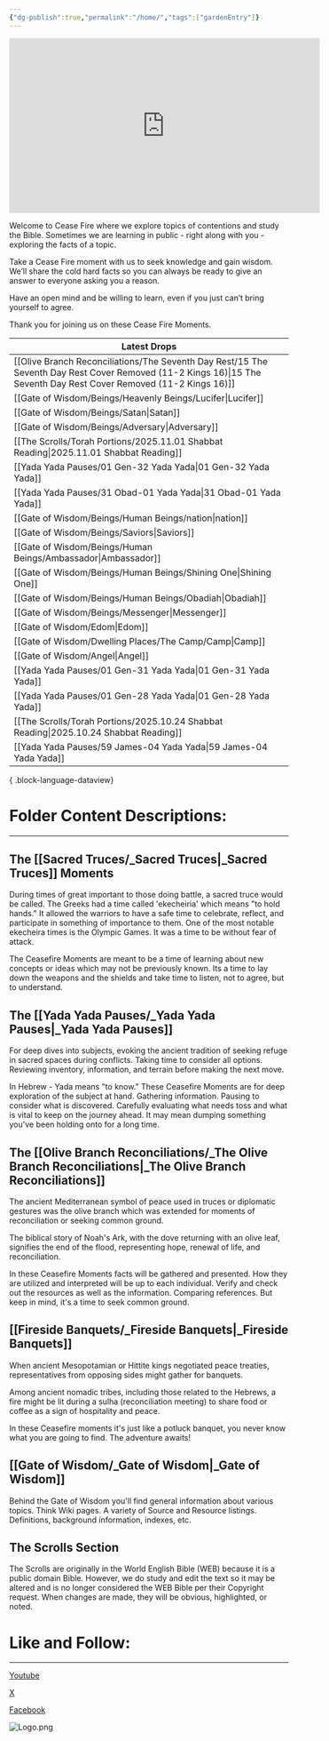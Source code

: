 ```yaml
---
{"dg-publish":true,"permalink":"/home/","tags":["gardenEntry"]}
---
```



<iframe width="560" height="315" src="https://www.youtube.com/embed/RUI3JXzCgw4?si=LqHOztQ6kyQgdX4z" title="YouTube video player" frameborder="0" allow="accelerometer; autoplay; clipboard-write; encrypted-media; gyroscope; picture-in-picture; web-share" referrerpolicy="strict-origin-when-cross-origin" allowfullscreen></iframe>


Welcome to Cease Fire where we explore topics of contentions and study the Bible. Sometimes we are learning in public - right along with you - exploring the facts of a topic. 

Take a Cease Fire moment with us to seek knowledge and gain wisdom. We’ll share the cold hard facts so you can always be ready to give an answer to everyone asking you a reason. 

Have an open mind and be willing to learn, even if you just can’t bring yourself to agree. 

Thank you for joining us on these Cease Fire Moments.

| Latest Drops                                                                                                                                                          |
| --------------------------------------------------------------------------------------------------------------------------------------------------------------------- |
| [[Olive Branch Reconciliations/The Seventh Day Rest/15 The Seventh Day Rest Cover Removed (11-2 Kings 16)\|15 The Seventh Day Rest Cover Removed (11-2 Kings 16)]] |
| [[Gate of Wisdom/Beings/Heavenly Beings/Lucifer\|Lucifer]]                                                                                                         |
| [[Gate of Wisdom/Beings/Satan\|Satan]]                                                                                                                             |
| [[Gate of Wisdom/Beings/Adversary\|Adversary]]                                                                                                                     |
| [[The Scrolls/Torah Portions/2025.11.01 Shabbat Reading\|2025.11.01 Shabbat Reading]]                                                                              |
| [[Yada Yada Pauses/01 Gen-32 Yada Yada\|01 Gen-32 Yada Yada]]                                                                                                      |
| [[Yada Yada Pauses/31 Obad-01 Yada Yada\|31 Obad-01 Yada Yada]]                                                                                                    |
| [[Gate of Wisdom/Beings/Human Beings/nation\|nation]]                                                                                                              |
| [[Gate of Wisdom/Beings/Saviors\|Saviors]]                                                                                                                         |
| [[Gate of Wisdom/Beings/Human Beings/Ambassador\|Ambassador]]                                                                                                      |
| [[Gate of Wisdom/Beings/Human Beings/Shining One\|Shining One]]                                                                                                    |
| [[Gate of Wisdom/Beings/Human Beings/Obadiah\|Obadiah]]                                                                                                            |
| [[Gate of Wisdom/Beings/Messenger\|Messenger]]                                                                                                                     |
| [[Gate of Wisdom/Edom\|Edom]]                                                                                                                                      |
| [[Gate of Wisdom/Dwelling Places/The Camp/Camp\|Camp]]                                                                                                             |
| [[Gate of Wisdom/Angel\|Angel]]                                                                                                                                    |
| [[Yada Yada Pauses/01 Gen-31 Yada Yada\|01 Gen-31 Yada Yada]]                                                                                                      |
| [[Yada Yada Pauses/01 Gen-28 Yada Yada\|01 Gen-28 Yada Yada]]                                                                                                      |
| [[The Scrolls/Torah Portions/2025.10.24 Shabbat Reading\|2025.10.24 Shabbat Reading]]                                                                              |
| [[Yada Yada Pauses/59 James-04 Yada Yada\|59 James-04 Yada Yada]]                                                                                                  |

{ .block-language-dataview}


# Folder Content Descriptions:
---
## The [[Sacred Truces/_Sacred Truces\|_Sacred Truces]] Moments

During times of great important to those doing battle, a sacred truce would be called. The Greeks had a time called 'ekecheiria' which means "to hold hands." It allowed the warriors to have a safe time to celebrate, reflect, and participate in something of importance to them. One of the most notable ekecheira times is the Olympic Games. It was a time to be without fear of attack. 

The Ceasefire Moments are meant to be a time of learning about new concepts or ideas which may not be previously known. Its a time to lay down the weapons and the shields and take time to listen, not to agree, but to understand.

## The [[Yada Yada Pauses/_Yada Yada Pauses\|_Yada Yada Pauses]]

For deep dives into subjects, evoking the ancient tradition of seeking refuge in sacred spaces during conflicts. Taking time to consider all options. Reviewing inventory, information, and terrain before making the next move. 

In Hebrew - Yada means "to know." These Ceasefire Moments are for deep exploration of the subject at hand. Gathering information. Pausing to consider what is discovered. Carefully evaluating what needs toss and what is vital to keep on the journey ahead. It may mean dumping something you've been holding onto for a long time.

## The [[Olive Branch Reconciliations/_The Olive Branch Reconciliations\|_The Olive Branch Reconciliations]]

The ancient Mediterranean symbol of peace used in truces or diplomatic gestures was the olive branch which was extended for moments of reconciliation or seeking common ground. 

The biblical story of Noah's Ark, with the dove returning with an olive leaf, signifies the end of the flood, representing hope, renewal of life, and reconciliation.

In these Ceasefire Moments facts will be gathered and presented. How they are utilized and interpreted will be up to each individual. Verify and check out the resources as well as the information. Comparing references. But keep in mind, it's a time to seek common ground. 

## [[Fireside Banquets/_Fireside Banquets\|_Fireside Banquets]]

When ancient Mesopotamian or Hittite kings negotiated peace treaties, representatives from opposing sides might gather for banquets. 

Among ancient nomadic tribes, including those related to the Hebrews, a fire might be lit during a sulha (reconciliation meeting) to share food or coffee as a sign of hospitality and peace. 

In these Ceasefire moments it's just like a potluck banquet, you never know what you are going to find. The adventure awaits!

## [[Gate of Wisdom/_Gate of Wisdom\|_Gate of Wisdom]]

Behind the Gate of Wisdom you'll find general information about various topics. Think Wiki pages.  A variety of Source and Resource listings. Definitions, background information, indexes, etc. 

## The Scrolls Section 

The Scrolls are originally in the World English Bible (WEB) because it is a public domain Bible. However, we do study and edit the text so it may be altered and is no longer considered the WEB Bible per their Copyright request. When changes are made, they will be obvious, highlighted, or noted.

# Like and Follow:
---
[Youtube](https://www.youtube.com/channel/UClucQfZWQ3dSZFMMoEfg5gA)

[X](https://x.com/CalltoCeaseFire)

[Facebook](https://www.facebook.com/people/Calltoceasefire/100084627167535/)

![Logo.png](/img/user/Assets/attachments/Logo.png)